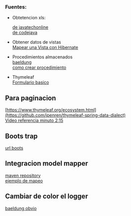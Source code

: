 ### Fuentes: 

* Obtetencion xls:

  [de javatechonline](https://javatechonline.com/how-to-export-data-into-excel-in-a-spring-boot-mvc-application/?fbclid=IwAR1y4k4ELT-LJNfb0Cn3H0ybmWaUQKBRY5W4NRclO7IqfmJ-t2y9laW5v_M)    
  [de codejava](https://www.codejava.net/frameworks/spring-boot/export-data-to-excel-example)

* Obtener datos de vistas  
  [Mapear una Vista con Hibernate](https://es.stackoverflow.com/questions/189860/como-puedo-mapear-un-vista-o-un-procedimiento-almacenado-de-una-base-de-datos-s)

* Procedimientos almacenados  
[baeldung](https://www.baeldung.com/spring-data-jpa-stored-procedures)    
[como crear procedimiento](https://www.youtube.com/watch?v=jOyYhwxMGpg&t=303s)


* Thymeleaf  
[Formulario basico](https://javatechonline.com/spring-boot-mvc-crud-example/?fbclid=IwAR0Qx7bjYyzwh6Lpx7TJ3xgMurDko3PTitgli85Pk0dqfnvWWZmEua5sBoc)

## Para paginacion
[https://www.thymeleaf.org/ecosystem.html](https://github.com/jpenren/thymeleaf-spring-data-dialect)    
[Video referencia minuto 2:15](https://www.youtube.com/watch?v=R21xw9qur5I)

## Boots trap
[url boots](https://getbootstrap.com/docs/5.0/getting-started/introduction/)

## Integracion model mapper
[maven repository](https://mvnrepository.com/artifact/org.modelmapper/modelmapper/3.1.1)  
[ejemplo de mapeo](https://www.galisteocantero.com/mapeo-json-en-java-objectmapper-y-gson/)


## Cambiar de color el logger
[baeldung obvio](https://www.baeldung.com/java-log-console-in-color)